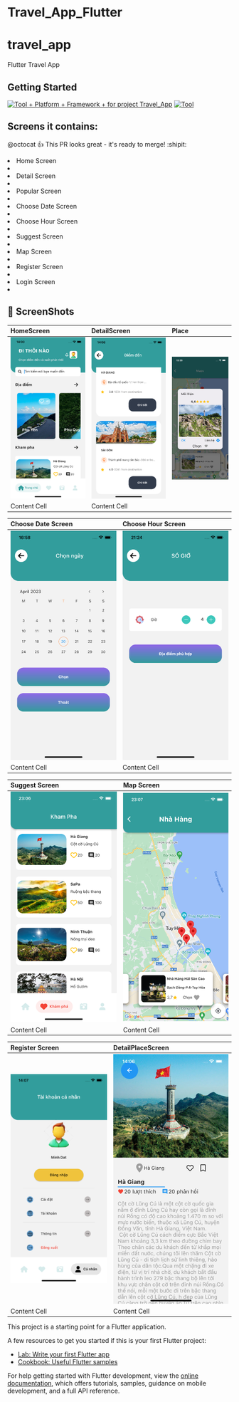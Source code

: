 # Travel_App_Flutter

# travel_app

Flutter Travel App 

## Getting Started
[![Tool + Platform + Framework +  for project Travel_App](https://skillicons.dev/icons?i=flutter&perline=3,dart,nodejs,figma&theme=light,mongodb,vscode)](https://skillicons.dev)
[![Tool](https://skillicons.dev/icons?i=vscode)](https://skillicons.dev)

## Screens it contains:

@octocat :+1: This PR looks great - it's ready to merge! :shipit:

<li>Home Screen<li>
<li>Detail Screen<li>
<li>Popular Screen<li>
<li>Choose Date Screen<li>
<li>Choose Hour Screen<li>
<li>Suggest Screen<li>
<li>Map Screen<li>
<li>Register Screen<li>
<li>Login Screen<li>




## 📸 ScreenShots


HomeScreen | DetailScreen | Place |
| ------------- | ------------- |------------- |
| ![Alt text](/travel_app/Home_Screen.png "Optional title") | ![Alt text](/travel_app/goiy.png "Optional title")  | ![Alt text](/travel_app/place.png "Optional title") |
| Content Cell  | Content Cell  |

Choose Date Screen | Choose Hour Screen |
| ------------- | ------------- |
| ![Alt text](/travel_app/choose_date.png "Optional title") | ![Alt text](/travel_app/choose_h.png "Optional title")  |
| Content Cell  | Content Cell  |

Suggest Screen | Map Screen |
| ------------- | ------------- |
| ![Alt text](/travel_app/diadiemd.png "Optional title") | ![Alt text](/travel_app/map.png "Optional title")  |
| Content Cell  | Content Cell  |

Register Screen |DetailPlaceScreen |
| ------------- | ------------- |
| ![Alt text](/travel_app/profile.png "Optional title") | ![Alt text](/travel_app/detail_place.png "Optional title")  |
| Content Cell  | Content Cell  |



This project is a starting point for a Flutter application.

A few resources to get you started if this is your first Flutter project:

- [Lab: Write your first Flutter app](https://docs.flutter.dev/get-started/codelab)
- [Cookbook: Useful Flutter samples](https://docs.flutter.dev/cookbook)

For help getting started with Flutter development, view the
[online documentation](https://docs.flutter.dev/), which offers tutorials,
samples, guidance on mobile development, and a full API reference.
